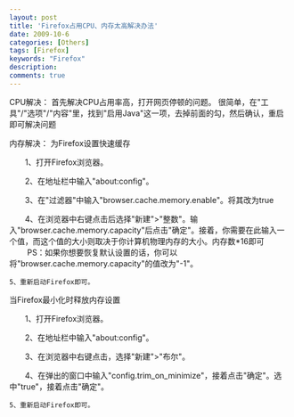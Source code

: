 ```yaml
---
layout: post
title: 'Firefox占用CPU、内存太高解决办法'
date: 2009-10-6
categories: [Others]
tags: [Firefox]
keywords: "Firefox"
description: 
comments: true
---
```


CPU解决：
首先解决CPU占用率高，打开网页停顿的问题。
很简单，在"工具"/"选项"/"内容"里，找到"启用Java"这一项，去掉前面的勾，然后确认，重启即可解决问题


内存解决：
为Firefox设置快速缓存

　　1、打开Firefox浏览器。

　　2、在地址栏中输入"about:config"。

　　3、在"过滤器"中输入"browser.cache.memory.enable"。将其改为true

　　4、在浏览器中右键点击后选择"新建">"整数"。输入"browser.cache.memory.capacity"后点击"确定"。接着，你需要在此输入一个值，而这个值的大小则取决于你计算机物理内存的大小。内存数*16即可
　　 PS：如果你想要恢复默认设置的话，你可以将"browser.cache.memory.capacity"的值改为"-1"。

    5、重新启动Firefox即可。

 当Firefox最小化时释放内存设置
 
　　1、打开Firefox浏览器。

　　2、在地址栏中输入"about:config"。

　　3、在浏览器中右键点击，选择"新建">"布尔"。

　　4、在弹出的窗口中输入"config.trim_on_minimize"，接着点击"确定"。选中"true"，接着点击"确定"。

    5、重新启动Firefox即可。
